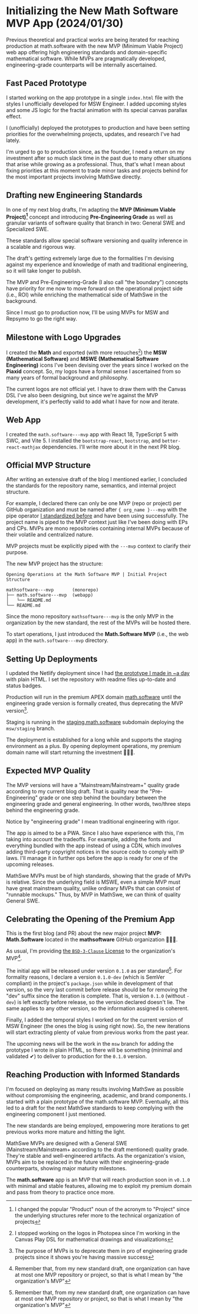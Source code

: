 <!-- Copyright (c) 2024 Tobias Briones. All rights reserved. -->
<!-- SPDX-License-Identifier: CC-BY-4.0 -->
<!-- This file is part of https://github.com/tobiasbriones/blog -->

# Initializing the New Math Software MVP App (2024/01/30)

Previous theoretical and practical works are being iterated for reaching
production at math.software with the new MVP (Minimum Viable Project) web app
offering high engineering standards and domain-specific mathematical software.
While MVPs are pragmatically developed, engineering-grade counterparts will
be internally ascertained.

## Fast Paced Prototype

I started working on the app prototype in a single `index.html` file with the
styles I unofficially developed for MSW Engineer. I added upcoming styles and
some JS logic for the fractal animation with its special canvas parallax effect.

I (unofficially) deployed the prototypes to production and have been setting
priorities for the overwhelming projects, updates, and research I've had lately.

I'm urged to go to production since, as the founder, I need a return on my
investment after so much slack time in the past due to many other situations
that arise while growing as a professional. Thus, that's what I mean about
fixing priorities at this moment to trade minor tasks and projects behind for
the most important projects involving MathSwe directly.

## Drafting new Engineering Standards

In one of my next blog drafts, I'm adapting the **MVP (Minimum Viable
Project)[^1]** concept and introducing **Pre-Engineering Grade** as well as
granular variants of software quality that branch in two: General SWE and
Specialized SWE.

[^1]: I changed the popular "Product" noun of the acronym to "Project" since the
    underlying structures refer more to the technical organization of projects

These standards allow special software versioning and quality inference in a
scalable and rigorous way.

The draft's getting extremely large due to the formalities I'm devising against
my experience and knowledge of math and traditional engineering, so it will take
longer to publish.

The MVP and Pre-Engineering-Grade (I also call "the boundary") concepts have
priority for me now to move forward on the operational project side (i.e., ROI)
while enriching the mathematical side of MathSwe in the background.

Since I must go to production now, I'll be using MVPs for MSW and Repsymo to go
the right way.

## Milestone with Logo Upgrades

I created the **Math** and exported (with more retouches[^2]) the **MSW
(Mathematical Software)** and **MSWE (Mathematical Software Engineering)**
icons I've been devising over the years since I worked on the **Piaxid**
concept. So, my logos have a formal sense I ascertained from so many years of
formal background and philosophy.

[^2]: I stopped working on the logos in Photopea since I'm working in the
    Canvas Play DSL for mathematical drawings and visualizations

The current logos are not official yet. I have to draw them with the Canvas DSL
I've also been designing, but since we're against the MVP development, it's
perfectly valid to add what I have for now and iterate.

## Web App

I created the `math.software---mvp` app with React 18, TypeScript 5 with SWC,
and Vite 5. I installed the `bootstrap-react`, `bootstrap`, and
`better-react-mathjax` dependencies. I'll write more about it in the next PR
blog.

## Official MVP Structure

After writing an extensive draft of the blog I mentioned earlier, I concluded
the standards for the repository name, semantics, and internal project
structure.

For example, I declared there can only be one MVP (repo or project) per GitHub
organization and must be named after `{ org_name }---mvp` with the pipe operator
[I standardized before](/how-i-standardized-hyphen-and-pipe-symbols-on-file-names)
and have been using successfully. The project name is piped to the MVP context
just like I've been doing with EPs and CPs. MVPs are mono repositories
containing internal MVPs because of their volatile and centralized nature.

MVP projects must be explicitly piped with the `---mvp` context to clarify their
purpose.

The new MVP project has the structure:

`Opening Operations at the Math Software MVP | Initial Project Structure`

```
mathsoftware---mvp       (monorepo)
├── math.software---mvp  (webapp)
│   └── README.md
└── README.md
```

Since the mono repository `mathsoftware---mvp` is the only MVP in the
organization by the new standard, the rest of the MVPs will be hosted there.

To start operations, I just introduced the **Math.Software MVP** (i.e., the web
app) in the `math.software---mvp` directory.

## Setting Up Deployments

I updated the Netlify deployment since I had
[the prototype I made in ~a day](#fast-paced-prototype)
with plain HTML. I set the repository with readme files up-to-date and status
badges.

Production will run in the premium APEX domain
[math.software](https://math.software) until the engineering grade version
is formally created, thus deprecating the MVP version[^3].

[^3]: The purpose of MVPs is to deprecate them in pro of engineering grade
    projects since it shows you're having massive success

Staging is running in the [staging.math.software](https://staging.math.software)
subdomain deploying the `msw/staging` branch.

The deployment is established for a long while and supports the staging
environment as a plus. By opening deployment operations, my premium domain name
will start returning the investment 🎉🥳🎉.

## Expected MVP Quality

The MVP versions will have a "Mainstream/Mainstream+" quality grade according to
my current blog draft. That is quality near the "Pre-Engineering" grade or one
step behind the boundary between the engineering grade and general engineering.
In other words, two/three steps behind the engineering grade.

Notice by "engineering grade" I mean traditional engineering with rigor.

The app is aimed to be a PWA. Since I also have experience with this, I'm taking
into account the tradeoffs. For example, adding the fonts and everything bundled
with the app instead of using a CDN, which involves adding third-party copyright
notices in the source code to comply with IP laws. I'll manage it in further ops
before the app is ready for one of the upcoming releases.

MathSwe MVPs must be of high standards, showing that the grade of MVPs is
relative. Since the underlying field is MSWE, even a simple MVP must have great
mainstream quality, unlike ordinary MVPs that can consist of "runnable mockups."
Thus, by MVP in MathSwe, we can think of quality General SWE.

## Celebrating the Opening of the Premium App

This is the first blog (and PR) about the new major project **MVP:
Math.Software** located in the **mathsoftware** GitHub organization 🎉🥳🎉.

As usual, I'm providing
[the `BSD-3-Clause` License](https://github.com/mathsoftware/mathsoftware---mvp/blob/main/LICENSE)
to the organization's MVP[^x].

[^x]: Remember that, from my new standard draft, one organization can have at
    most one MVP repository or project, so that is what I mean by "the
    organization's MVP"

The initial app will be released under version `0.1.0` as per standard[^x]. For
formality reasons, I declare a version `0.1.0-dev` (which is SemVer compliant)
in the project's `package.json` while in development of that version, so the
very last commit before release should be for removing the "dev" suffix since
the iteration is complete. That is, version `0.1.0` (without `-dev`) is left
exactly before release, so the version declared doesn't lie. The same applies to
any other version, so the information assigned is coherent.

[^x]: The initial version of SemVer software should be `0.1.0` in contrast to
    some projects I've seen using awkward `0.0.1` versions

Finally, I added the temporal styles I worked on for the current version of MSW
Engineer (the ones the blog is using right now). So, the new iterations will
start extracting plenty of value from previous works from the past year.

The upcoming news will be the work in the `msw` branch for adding the prototype
I wrote in plain HTML, so there will be something (minimal and validated ✔) to
deliver to production for the `0.1.0` version.

## Reaching Production with Informed Standards

I'm focused on deploying as many results involving MathSwe as possible without
compromising the engineering, academic, and brand components. I started with a
plain prototype of the math.software MVP. Eventually, all this led to a draft
for the next MathSwe standards to keep complying with the engineering component
I just mentioned.

The new standards are being employed, empowering more iterations to get previous
works more mature and hitting the light.

MathSwe MVPs are designed with a General SWE (Mainstream/Mainstream+ according
to the draft mentioned) quality grade. They're stable and well-engineered
artifacts. As the organization's vision, MVPs aim to be replaced in the future
with their engineering-grade counterparts, showing major maturity milestones.

The **math.software** app is an MVP that will reach production soon in `v0.1.0`
with minimal and stable features, allowing me to exploit my premium domain and
pass from theory to practice once more.
